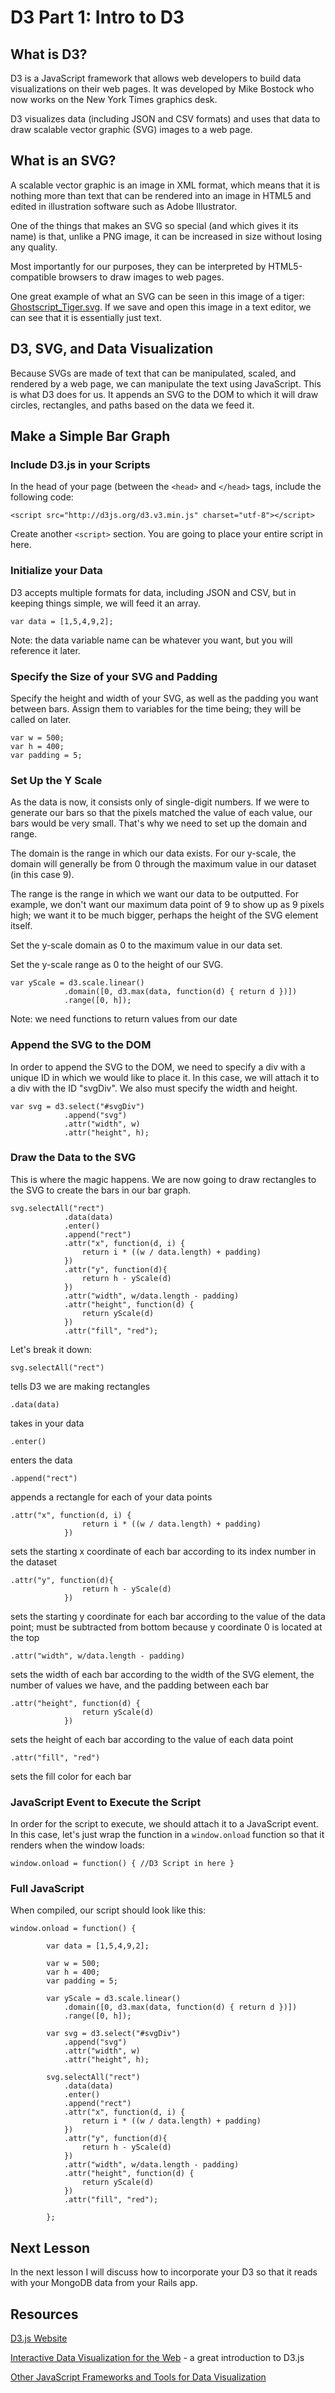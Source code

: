 # D3 Part 1: Intro to D3 #

## What is D3? ##

D3 is a JavaScript framework that allows web developers to build data visualizations on their web pages. It was developed by Mike Bostock who now works on the New York Times graphics desk.

D3 visualizes data (including JSON and CSV formats) and uses that data to draw scalable vector graphic (SVG) images to a web page.

## What is an SVG? ##

A scalable vector graphic is an image in XML format, which means that it is nothing more than text that can be rendered into an image in HTML5 and edited in illustration software such as Adobe Illustrator.

One of the things that makes an SVG so special (and which gives it its name) is that, unlike a PNG image, it can be increased in size without losing any quality.

Most importantly for our purposes, they can be interpreted by HTML5-compatible browsers to draw images to web pages.

One great example of what an SVG can be seen in this image of a tiger: [Ghostscript_Tiger.svg](http://upload.wikimedia.org/wikipedia/commons/f/fd/Ghostscript_Tiger.svg). If we save and open this image in a text editor, we can see that it is essentially just text.

## D3, SVG, and Data Visualization ##

Because SVGs are made of text that can be manipulated, scaled, and rendered by a web page, we can manipulate the text using JavaScript. This is what D3 does for us. It appends an SVG to the DOM to which it will draw circles, rectangles, and paths based on the data we feed it.

## Make a Simple Bar Graph  ##

### Include D3.js in your Scripts ###

In the head of your page (between the `<head>` and `</head>` tags, include the following code:

```
<script src="http://d3js.org/d3.v3.min.js" charset="utf-8"></script>
```

Create another `<script>` section. You are going to place your entire script in here.

### Initialize your Data ###

D3 accepts multiple formats for data, including JSON and CSV, but in keeping things simple, we will feed it an array.

```
var data = [1,5,4,9,2];
```

Note: the data variable name can be whatever you want, but you will reference it later.

### Specify the Size of your SVG and Padding ###

Specify the height and width of your SVG, as well as the padding you want between bars. Assign them to variables for the time being; they will be called on later.

```
var w = 500;
var h = 400;
var padding = 5;

```

### Set Up the Y Scale ###

As the data is now, it consists only of single-digit numbers. If we were to generate our bars so that the pixels matched the value of each value, our bars would be very small. That's why we need to set up the domain and range.

The domain is the range in which our data exists. For our y-scale, the domain will generally be from 0 through the maximum value in our dataset (in this case 9).

The range is the range in which we want our data to be outputted. For example, we don't want our maximum data point of 9 to show up as 9 pixels high; we want it to be much bigger, perhaps the height of the SVG element itself.

Set the y-scale domain as 0 to the maximum value in our data set.

Set the y-scale range as 0 to the height of our SVG.

```
var yScale = d3.scale.linear()
			.domain([0, d3.max(data, function(d) { return d })])
			.range([0, h]);
```

Note: we need functions to return values from our date

### Append the SVG to the DOM ###

In order to append the SVG to the DOM, we need to specify a div with a unique ID in which we would like to place it. In this case, we will attach it to a div with the ID "svgDiv". We also must specify the width and height.

```
var svg = d3.select("#svgDiv")
			.append("svg")
			.attr("width", w)
			.attr("height", h);
```

### Draw the Data to the SVG ###

This is where the magic happens. We are now going to draw rectangles to the SVG to create the bars in our bar graph.

```
svg.selectAll("rect")
			.data(data)
			.enter()
			.append("rect")
			.attr("x", function(d, i) {
				return i * ((w / data.length) + padding)
			})
			.attr("y", function(d){
				return h - yScale(d)
			})
			.attr("width", w/data.length - padding)
			.attr("height", function(d) {
				return yScale(d)
			})
			.attr("fill", "red");
```

Let's break it down:

```
svg.selectAll("rect")
```
tells D3 we are making rectangles

```
.data(data)
```
takes in your data

```
.enter()
```
enters the data

```
.append("rect")
```
appends a rectangle for each of your data points

```
.attr("x", function(d, i) {
				return i * ((w / data.length) + padding)
			})
```
sets the starting x coordinate of each bar according to its index number in the dataset

```
.attr("y", function(d){
				return h - yScale(d)
			})
```
sets the starting y coordinate for each bar according to the value of the data point; must be subtracted from bottom because y coordinate 0 is located at the top

```
.attr("width", w/data.length - padding)
```
sets the width of each bar according to the width of the SVG element, the number of values we have, and the padding between each bar

```
.attr("height", function(d) {
				return yScale(d)
			})
```
sets the height of each bar according to the value of each data point

```
.attr("fill", "red")
```
sets the fill color for each bar


### JavaScript Event to Execute the Script ###

In order for the script to execute, we should attach it to a JavaScript event. In this case, let's just wrap the function in a `window.onload` function so that it renders when the window loads:

```
window.onload = function() { //D3 Script in here }
```

### Full JavaScript ###

When compiled, our script should look like this:

```
window.onload = function() {

		var data = [1,5,4,9,2];

		var w = 500;
		var h = 400;
		var padding = 5;

		var yScale = d3.scale.linear()
			.domain([0, d3.max(data, function(d) { return d })])
			.range([0, h]);

		var svg = d3.select("#svgDiv")
			.append("svg")
			.attr("width", w)
			.attr("height", h);

		svg.selectAll("rect")
			.data(data)
			.enter()
			.append("rect")
			.attr("x", function(d, i) {
				return i * ((w / data.length) + padding)
			})
			.attr("y", function(d){
				return h - yScale(d)
			})
			.attr("width", w/data.length - padding)
			.attr("height", function(d) {
				return yScale(d)
			})
			.attr("fill", "red");

		};
```

## Next Lesson ##

In the next lesson I will discuss how to incorporate your D3 so that it reads with your MongoDB data from your Rails app.

## Resources ##

[D3.js Website](http://http://d3js.org/)

[Interactive Data Visualization for the Web](http://chimera.labs.oreilly.com/books/1230000000345/) - a great introduction to D3.js

[Other JavaScript Frameworks and Tools for Data Visualization](http://www.fastcodesign.com/3029239/infographic-of-the-day/30-simple-tools-for-data-visualization)